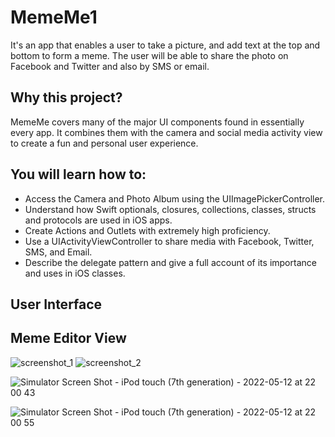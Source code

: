 # MemeMe1
It's an app that enables a user to take a picture, and add text at the top and bottom to form a meme. The user will be able to share the photo on Facebook and Twitter and also by SMS or email.

## Why this project?
MemeMe covers many of the major UI components found in essentially every app. It combines them with the camera and social media activity view to create a fun and personal user experience.

## You will learn how to:

* Access the Camera and Photo Album using the UIImagePickerController.
* Understand how Swift optionals, closures, collections, classes, structs and protocols are used in iOS apps.
* Create Actions and Outlets with extremely high proficiency.
* Use a UIActivityViewController to share media with Facebook, Twitter, SMS, and Email.
* Describe the delegate pattern and give a full account of its importance and uses in iOS classes.

## User Interface 

## Meme Editor View
![screenshot_1](https://user-images.githubusercontent.com/92055081/169432438-5b77bccb-4ddc-4bfc-b078-e7570ed43d93.png)  ![screenshot_2](https://user-images.githubusercontent.com/92055081/169432514-05b3311f-3bac-442c-a96a-3058cbddffd4.png)




![Simulator Screen Shot - iPod touch (7th generation) - 2022-05-12 at 22 00 43](https://user-images.githubusercontent.com/92055081/168158901-92b572f5-d067-4273-a472-a774786ac884.png)

![Simulator Screen Shot - iPod touch (7th generation) - 2022-05-12 at 22 00 55](https://user-images.githubusercontent.com/92055081/168159035-f0a6c0df-17d2-4d47-b743-ceb00e3e8faa.png)



